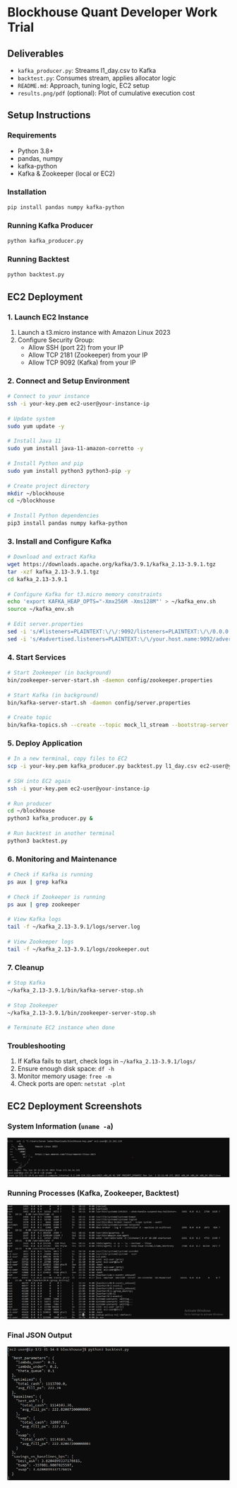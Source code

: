 # Blockhouse Quant Developer Work Trial

## Deliverables
- `kafka_producer.py`: Streams l1_day.csv to Kafka
- `backtest.py`: Consumes stream, applies allocator logic
- `README.md`: Approach, tuning logic, EC2 setup
- `results.png/pdf` (optional): Plot of cumulative execution cost

## Setup Instructions

### Requirements
- Python 3.8+
- pandas, numpy
- kafka-python
- Kafka & Zookeeper (local or EC2)

### Installation
```bash
pip install pandas numpy kafka-python
```

### Running Kafka Producer
```bash
python kafka_producer.py
```

### Running Backtest
```bash
python backtest.py
```

## EC2 Deployment

### 1. Launch EC2 Instance
1. Launch a t3.micro instance with Amazon Linux 2023
2. Configure Security Group:
   - Allow SSH (port 22) from your IP
   - Allow TCP 2181 (Zookeeper) from your IP
   - Allow TCP 9092 (Kafka) from your IP

### 2. Connect and Setup Environment
```bash
# Connect to your instance
ssh -i your-key.pem ec2-user@your-instance-ip

# Update system
sudo yum update -y

# Install Java 11
sudo yum install java-11-amazon-corretto -y

# Install Python and pip
sudo yum install python3 python3-pip -y

# Create project directory
mkdir ~/blockhouse
cd ~/blockhouse

# Install Python dependencies
pip3 install pandas numpy kafka-python
```

### 3. Install and Configure Kafka
```bash
# Download and extract Kafka
wget https://downloads.apache.org/kafka/3.9.1/kafka_2.13-3.9.1.tgz
tar -xzf kafka_2.13-3.9.1.tgz
cd kafka_2.13-3.9.1

# Configure Kafka for t3.micro memory constraints
echo 'export KAFKA_HEAP_OPTS="-Xmx256M -Xms128M"' > ~/kafka_env.sh
source ~/kafka_env.sh

# Edit server.properties
sed -i 's/#listeners=PLAINTEXT:\/\/:9092/listeners=PLAINTEXT:\/\/0.0.0.0:9092/' config/server.properties
sed -i 's/#advertised.listeners=PLAINTEXT:\/\/your.host.name:9092/advertised.listeners=PLAINTEXT:\/\/'"$(curl -s http://169.254.169.254/latest/meta-data/public-ipv4)"':9092/' config/server.properties
```

### 4. Start Services
```bash
# Start Zookeeper (in background)
bin/zookeeper-server-start.sh -daemon config/zookeeper.properties

# Start Kafka (in background)
bin/kafka-server-start.sh -daemon config/server.properties

# Create topic
bin/kafka-topics.sh --create --topic mock_l1_stream --bootstrap-server localhost:9092 --partitions 1 --replication-factor 1
```

### 5. Deploy Application
```bash
# In a new terminal, copy files to EC2
scp -i your-key.pem kafka_producer.py backtest.py l1_day.csv ec2-user@your-instance-ip:~/blockhouse/

# SSH into EC2 again
ssh -i your-key.pem ec2-user@your-instance-ip

# Run producer
cd ~/blockhouse
python3 kafka_producer.py &

# Run backtest in another terminal
python3 backtest.py
```

### 6. Monitoring and Maintenance
```bash
# Check if Kafka is running
ps aux | grep kafka

# Check if Zookeeper is running
ps aux | grep zookeeper

# View Kafka logs
tail -f ~/kafka_2.13-3.9.1/logs/server.log

# View Zookeeper logs
tail -f ~/kafka_2.13-3.9.1/logs/zookeeper.out
```

### 7. Cleanup
```bash
# Stop Kafka
~/kafka_2.13-3.9.1/bin/kafka-server-stop.sh

# Stop Zookeeper
~/kafka_2.13-3.9.1/bin/zookeeper-server-stop.sh

# Terminate EC2 instance when done
```

### Troubleshooting
1. If Kafka fails to start, check logs in `~/kafka_2.13-3.9.1/logs/`
2. Ensure enough disk space: `df -h`
3. Monitor memory usage: `free -m`
4. Check ports are open: `netstat -plnt`

## EC2 Deployment Screenshots

### System Information (`uname -a`)
![System Info](screenshots/system_info.png)

### Running Processes (Kafka, Zookeeper, Backtest)
![Running Processes](screenshots/process_info.png)

### Final JSON Output
![Final JSON Output](screenshots/backtest_results.png)

